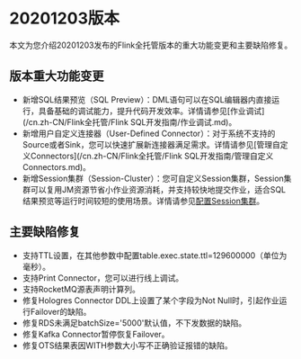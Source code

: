 # 20201203版本

本文为您介绍20201203发布的Flink全托管版本的重大功能变更和主要缺陷修复。

## 版本重大功能变更

-   新增SQL结果预览（SQL Preview）：DML语句可以在SQL编辑器内直接运行，具备基础的调试能力，提升代码开发效率。详情请参见[作业调试](/cn.zh-CN/Flink全托管/Flink SQL开发指南/作业调试.md)。
-   新增用户自定义连接器（User-Defined Connector）：对于系统不支持的Source或者Sink，您可以快速扩展新连接器满足需求。详情请参见[管理自定义Connectors](/cn.zh-CN/Flink全托管/Flink SQL开发指南/管理自定义Connectors.md)。
-   新增Session集群（Session-Cluster）：您可自定义Session集群，Session集群可以复用JM资源节省小作业资源消耗，并支持较快地提交作业，适合SQL结果预览等运行时间较短的使用场景。详情请参见[配置Session集群](/cn.zh-CN/Flink全托管/配置Session集群.md)。

## 主要缺陷修复

-   支持TTL设置，在其他参数中配置table.exec.state.ttl=129600000（单位为毫秒）。
-   支持Print Connector，您可以进行线上调试。
-   支持RocketMQ源表声明计算列。
-   修复Hologres Connector DDL上设置了某个字段为Not Null时，引起作业运行Failover的缺陷。
-   修复RDS未满足batchSize='5000'默认值，不下发数据的缺陷。
-   修复Kafka Connector暂停恢复Failover。
-   修复OTS结果表因WITH参数大小写不正确验证报错的缺陷。


